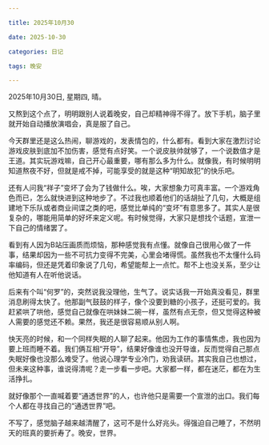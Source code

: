 ```yaml
---

title: 2025年10月30

date: 2025-10-30

categories: 日记

tags: 晚安

---
```


2025年10月30日, 星期四, 晴。

又熬到这个点了，明明跟别人说着晚安，自己却精神得不得了。放下手机，脑子里就开始自动播放演唱会，真是服了自己。

今天群里还是这么热闹，聊游戏的，发表情包的，什么都有。看到大家在激烈讨论游戏皮肤到底加不加伤害，感觉有点好笑。一个说皮肤帅就够了，一个说数值才是王道。其实玩游戏嘛，自己开心最重要，哪有那么多为什么。就像我，有时候明明知道熬夜不好，但就是戒不掉，可能享受的就是这种“明知故犯”的快乐吧。

还有人问我“祥子”变坏了会为了钱做什么。唉，大家想象力可真丰富。一个游戏角色而已，怎么就快进到这种地步了。不过我也顺着他们的话胡扯了几句，大概是组建地下乐队或者商业间谍之类的吧，感觉比单纯的“变坏”有意思多了。其实人是很复杂的，哪能用简单的好坏来定义呢。有时候觉得，大家只是想找个话题，宣泄一下自己的情绪罢了。

看到有人因为B站压画质而烦恼，那种感觉我有点懂。就像自己很用心做了一件事，结果却因为一些不可抗力变得不完美，心里会堵得慌。虽然我也不太懂什么码率编码，但还是凭着印象说了几句，希望能帮上一点忙。帮不上也没关系，至少让他知道有人在听他说话。

后来有个叫“何罗”的，突然说我没理他，生气了。说实话我一开始真没看见，群里消息刷得太快了。他那副气鼓鼓的样子，像个没要到糖的小孩子，还挺可爱的。我赶紧哄了哄他，感觉自己就像在哄妹妹二碗一样，虽然有点无奈，但又觉得这种被人需要的感觉还不赖。果然，我还是很容易顺从别人啊。

快天亮的时候，和一个同样失眠的人聊了起来。他因为工作的事情焦虑，我也因为要上班而睡不着。我们俩互相“开导”，结果好像谁也没开导谁，反而觉得自己那点失眠好像也没那么难受了。他说心理学专业冷门，劝我读研。其实我自己也想过，但未来这种事，谁说得清呢？走一步看一步吧。大家都一样，都在迷茫，都在为生活挣扎。

就好像那个一直喊着要“通透世界”的人，也许他只是需要一个宣泄的出口。我们每个人都在寻找自己的“通透世界”吧。

不写了，感觉脑子越来越清醒了，这可不是什么好兆头。得强迫自己睡了，不然明天的班真的要折寿了。晚安，世界。
